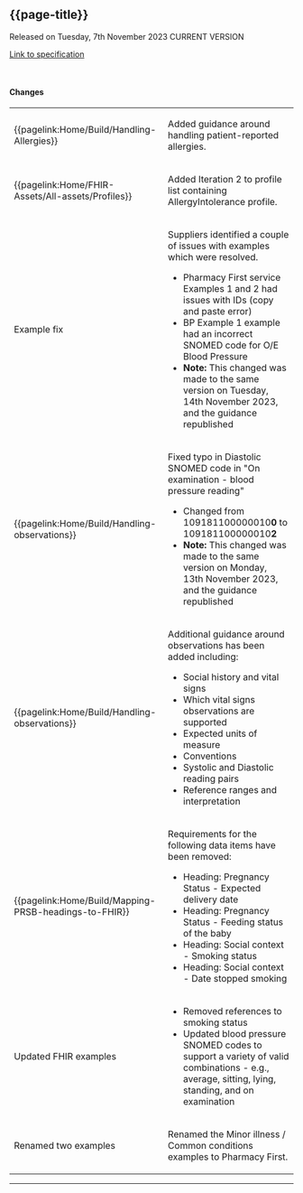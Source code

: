 ## {{page-title}}

<span class="nhsd-a-tag nhsd-a-tag--bg-light-blue">Released on Tuesday, 7th November 2023</span>
<span class="nhsd-a-tag nhsd-a-tag--bg-light-green">CURRENT VERSION</span>

[Link to specification](https://simplifier.net/guide/gp-connect--update-record--itk3/Home/Introduction/Release-notes?version=1.1.5-public-beta)


<br />

#### Changes


<table data-responsive>
    <tbody>
        <!-- Handling allergies -->
        <tr>
            <td class="nhsd-m-table__highlighted-items">
                {{pagelink:Home/Build/Handling-Allergies}}
            </td>
            <td>
                <p>Added guidance around handling patient-reported allergies.</p>
                </ul>
            </td>
        </tr>
        <!-- Added Iteration 2 in Profile page -->
        <tr>
            <td class="nhsd-m-table__highlighted-items">
                {{pagelink:Home/FHIR-Assets/All-assets/Profiles}}
            </td>
            <td>
                <p>Added Iteration 2 to profile list containing AllergyIntolerance profile.</p>
                </ul>
            </td>
        </tr>
        <!-- Example fix -->
        <tr>
            <td class="nhsd-m-table__highlighted-items">
                Example fix
            </td>
            <td>
                <p>Suppliers identified a couple of issues with examples which were resolved.</p>
                <ul>
                    <li>Pharmacy First service Examples 1 and 2 had issues with IDs (copy and paste error)</li>
                    <li>BP Example 1 example had an incorrect SNOMED code for O/E Blood Pressure</li>
                    <li><b>Note:</b> This changed was made to the same version on Tuesday, 14th November 2023, and the guidance republished</li>
                </ul>
            </td>
        </tr>
        <!-- BP fix -->
        <tr>
            <td class="nhsd-m-table__highlighted-items">
                {{pagelink:Home/Build/Handling-observations}}
            </td>
            <td>
                <p>Fixed typo in Diastolic SNOMED code in "On examination - blood pressure reading"</p>
                <ul>
                    <li>Changed from 109181100000010<b>0</b> to 109181100000010<b>2</b></li>
                    <li><b>Note:</b> This changed was made to the same version on Monday, 13th November 2023, and the guidance republished</li>
                </ul>
            </td>
        </tr>
        <!-- Handling observations -->
        <tr>
            <td class="nhsd-m-table__highlighted-items">
                {{pagelink:Home/Build/Handling-observations}}
            </td>
            <td>
                <p>Additional guidance around observations has been added including:</p>
                <ul>
                    <li>Social history and vital signs</li>
                    <li>Which vital signs observations are supported</li>
                    <li>Expected units of measure</li>
                    <li>Conventions</li>
                    <li>Systolic and Diastolic reading pairs</li>
                    <li>Reference ranges and interpretation</li>
                </ul>
            </td>
        </tr>
        <!-- Mapping PRSB headings to FHIR -->
        <tr>
            <td class="nhsd-m-table__highlighted-items">
                {{pagelink:Home/Build/Mapping-PRSB-headings-to-FHIR}}
            </td>
            <td>
                <p>Requirements for the following data items have been removed:</p>
                <ul>
                    <li>Heading: Pregnancy Status - Expected delivery date</li>
                    <li>Heading: Pregnancy Status - Feeding status of the baby</li>
                    <li>Heading: Social context - Smoking status</li>
                    <li>Heading: Social context - Date stopped smoking</li>
                </ul>
            </td>
        </tr>
        <!-- Updated FHIR examples -->
        <tr>
            <td class="nhsd-m-table__highlighted-items">
               Updated FHIR examples
            </td>
            <td>
                <ul>
                    <li>Removed references to smoking status</li>
                    <li>Updated blood pressure SNOMED codes to support a variety of valid combinations - e.g., average, sitting, lying, standing, and on examination</li>
                </ul>
            </td>
        </tr>
        <!-- Updated Minor illness / common conditions example name -->
        <tr>
            <td class="nhsd-m-table__highlighted-items">
               Renamed two examples
            </td>
            <td>
                <p>Renamed the Minor illness / Common conditions examples to Pharmacy First.</p>
            </td>
        </tr>
    </tbody>
</table>

---